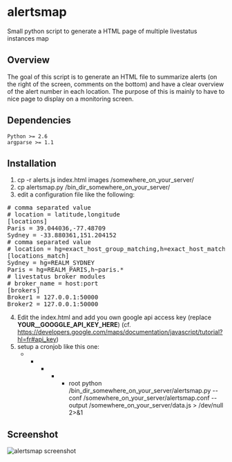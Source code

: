 alertsmap
=========

Small python script to generate a HTML page of multiple livestatus instances map

Overview
------------

The goal of this script is to generate an HTML file to summarize alerts (on the right of the screen, comments on the bottom) and have a clear overview of the alert number in each location.
The purpose of this is mainly to have to nice page to display on a monitoring screen.

Dependencies
------------

	Python >= 2.6
	argparse >= 1.1


Installation
------------

1. cp -r alerts.js index.html images /somewhere_on_your_server/
2. cp alertsmap.py /bin_dir_somewhere_on_your_server/
3. edit a configuration file like the following:
<pre>
# comma separated value
# location = latitude,longitude
[locations] 
Paris = 39.044036,-77.48709
Sydney = -33.880361,151.204152
# comma separated value
# location = hg=exact_host_group_matching,h=exact_host_matching,hg~regexp_host_group_matching,h~regexp_host_matching
[locations_match]
Sydney = hg=REALM_SYDNEY
Paris = hg=REALM_PARIS,h~paris.*
# livestatus broker modules
# broker_name = host:port
[brokers]
Broker1 = 127.0.0.1:50000
Broker2 = 127.0.0.1:50000
</pre>
4. Edit the index.html and add you own google api access key (replace __YOUR__GOOGGLE_API_KEY_HERE__) (cf. https://developers.google.com/maps/documentation/javascript/tutorial?hl=fr#api_key)
5. setup a cronjob like this one:
	* * * * * root python /bin_dir_somewhere_on_your_server/alertsmap.py --conf /somewhere_on_your_server/alertsmap.conf --output /somewhere_on_your_server/data.js > /dev/null 2>&1


Screenshot
----------

![alertsmap screenshot](https://raw.github.com/darkweaver87/alertsmap/master/docs/screenshot.png)
